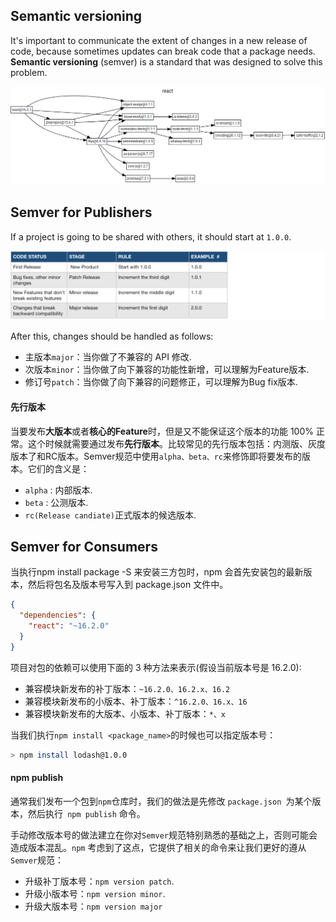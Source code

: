## Semantic versioning

It's important to communicate the extent of changes in a new release of code, because sometimes updates can break code that a package needs. **Semantic versioning** (semver) is a standard that was designed to solve this problem.

![img](assets/162cc6d0b5fa1388.png)

## Semver for Publishers

If a project is going to be shared with others, it should start at `1.0.0`.

![image-20200721183806613](assets/image-20200721183806613.png)

After this, changes should be handled as follows:

- 主版本`major`：当你做了不兼容的 API 修改.
- 次版本`minor`：当你做了向下兼容的功能性新增，可以理解为Feature版本.
- 修订号`patch`：当你做了向下兼容的问题修正，可以理解为Bug fix版本.

#### 先行版本

当要发布**大版本**或者**核心的Feature**时，但是又不能保证这个版本的功能 100% 正常。这个时候就需要通过发布**先行版本**。比较常见的先行版本包括：内测版、灰度版本了和RC版本。Semver规范中使用`alpha、beta、rc`来修饰即将要发布的版本。它们的含义是：

- `alpha` : 内部版本.
- `beta` : 公测版本.
- `rc(Release candiate)`正式版本的候选版本.

## Semver for Consumers

当执行npm install package -S 来安装三方包时，npm 会首先安装包的最新版本，然后将包名及版本号写入到 package.json 文件中。

```json
{
  "dependencies": {
    "react": "~16.2.0"
  }
}
```

项目对包的依赖可以使用下面的 3 种方法来表示(假设当前版本号是 16.2.0):

- 兼容模块新发布的补丁版本：`~16.2.0、16.2.x、16.2`
- 兼容模块新发布的小版本、补丁版本：`^16.2.0、16.x、16`
- 兼容模块新发布的大版本、小版本、补丁版本：`*、x`

当我们执行`npm install <package_name>`的时候也可以指定版本号：

```bash
> npm install lodash@1.0.0
```

#### npm publish

通常我们发布一个包到`npm`仓库时，我们的做法是先修改 `package.json `为某个版本，然后执行` npm publish` 命令。

手动修改版本号的做法建立在你对`Semver`规范特别熟悉的基础之上，否则可能会造成版本混乱。`npm` 考虑到了这点，它提供了相关的命令来让我们更好的遵从`Semver`规范：

- 升级补丁版本号：`npm version patch`.
- 升级小版本号：`npm version minor`.
- 升级大版本号：`npm version major`


